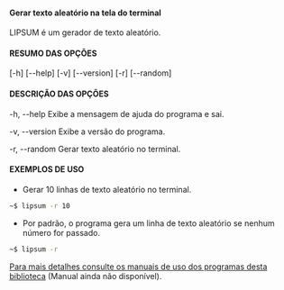 #### Gerar texto aleatório na tela do terminal

LIPSUM é  um  gerador de texto aleatório.


#### RESUMO DAS OPÇÕES
[\-h] [\-\-help] [-v] [\-\-version] [\-r] [\-\-random] 

#### DESCRIÇÃO DAS OPÇÕES

\-h, \-\-help
Exibe a mensagem de ajuda do programa e sai.

\-v, \-\-version
Exibe a versão do programa.

\-r, \-\-random
Gerar texto aleatório no terminal.

#### EXEMPLOS DE USO

* Gerar 10 linhas de texto aleatório no terminal.

```sh
~$ lipsum -r 10
```

* Por padrão, o programa gera um linha de texto aleatório se nenhum número for passado.

```sh
~$ lipsum -r
```

[Para mais detalhes consulte os manuais de uso dos programas desta biblioteca](https://github.com/Dirack/Shellinclude/blob/master/manuais) (Manual ainda não disponível).